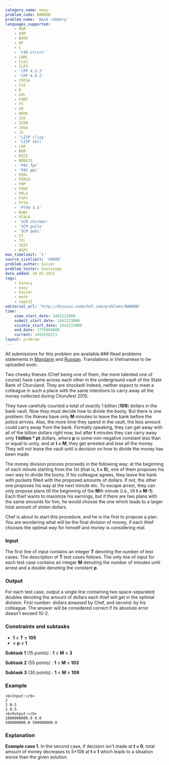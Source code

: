 ```yaml
---
category_name: easy
problem_code: BANROB
problem_name: 'Bank robbery'
languages_supported:
    - ADA
    - ASM
    - BASH
    - BF
    - C
    - 'C99 strict'
    - CAML
    - CLOJ
    - CLPS
    - 'CPP 4.3.2'
    - 'CPP 4.9.2'
    - CPP14
    - CS2
    - D
    - ERL
    - FORT
    - FS
    - GO
    - HASK
    - ICK
    - ICON
    - JAVA
    - JS
    - 'LISP clisp'
    - 'LISP sbcl'
    - LUA
    - NEM
    - NICE
    - NODEJS
    - 'PAS fpc'
    - 'PAS gpc'
    - PERL
    - PERL6
    - PHP
    - PIKE
    - PRLG
    - PYPY
    - PYTH
    - 'PYTH 3.4'
    - RUBY
    - SCALA
    - 'SCM chicken'
    - 'SCM guile'
    - 'SCM qobi'
    - ST
    - TCL
    - TEXT
    - WSPC
max_timelimit: '1'
source_sizelimit: '50000'
problem_author: kaizer
problem_tester: kevinsogo
date_added: 10-07-2015
tags:
    - binary
    - easy
    - kaizer
    - math
    - sept15
editorial_url: 'http://discuss.codechef.com/problems/BANROB'
time:
    view_start_date: 1442223000
    submit_start_date: 1442223000
    visible_start_date: 1442223000
    end_date: 1735669800
    current: 1493558211
layout: problem
---
```

All submissions for this problem are available.###  Read problems statements in [Mandarin](http://www.codechef.com/download/translated/SEPT15/mandarin/BANROB.pdf) and [Russian](http://www.codechef.com/download/translated/SEPT15/russian/BANROB.pdf). Translations in Vietnamese to be uploaded soon.

Two cheeky thieves (Chef being one of them, the more talented one of course) have came across each other in the underground vault of the State Bank of Churuland. They are shocked! Indeed, neither expect to meet a colleague in such a place with the same intentions to carry away all the money collected during Churufest 2015.

They have carefully counted a total of exactly 1 billion (**109**) dollars in the bank vault. Now they must decide how to divide the booty. But there is one problem: the thieves have only **M** minutes to leave the bank before the police arrives. Also, the more time they spend in the vault, the less amount could carry away from the bank. Formally speaking, they can get away with all of the billion dollars right now, but after **t** minutes they can carry away only  **1 billion \* pt** dollars, where **p** is some non-negative constant less than or equal to unity, and at **t = M**, they get arrested and lose all the money.
They will not leave the vault until a decision on how to divide the money has been made.

The money division process proceeds in the following way: at the beginning of each minute starting from the 1st (that is, **t = 0**), one of them proposes his own way to divide the booty. If his colleague agrees, they leave the bank with pockets filled with the proposed amounts of dollars. If not, the other one proposes his way at the next minute etc. To escape arrest, they can only propose plans till the beginning of the **M**th minute (i.e., till **t = M-1**).
Each thief wants to maximize his earnings, but if there are two plans with the same amounts for him, he would choose the one which leads to a larger total amount of stolen dollars.

Chef is about to start this procedure, and he is the first to propose a plan. You are wondering what will be the final division of money, if each thief chooses the optimal way for himself and money is considering real.

### Input

The first line of input contains an integer **T** denoting the number of test cases. The description of **T** test cases follows. The only line of input for each test case contains an integer **M** denoting the number of minutes until arrest and a double denoting the constant **p**.

### Output

For each test case, output a single line containing two space-separated doubles denoting the amount of dollars each thief will get in the optimal division. First number: dollars amassed by Chef, and second: by his colleague. The answer will be considered correct if its absolute error doesn't exceed 10-2.

### Constraints and subtasks

- **1** ≤ **T** ≤ **105**
- ≤ **p** ≤  **1**

**Subtask 1** (15 points) :
**1** ≤ **M** ≤ **3**

**Subtask 2** (55 points) :
**1** ≤ **M** ≤  **103**

**Subtask 3** (30 points) :
**1** ≤ **M** ≤ **109**

### Example

```
<b>Input:</b>
2
1 0.5
2 0.5
<b>Output:</b>
1000000000.0 0.0
500000000.0 500000000.0

```
### Explanation

**Example case 1.** In the second case, if decision isn't made at **t = 0**, total amount of money decreases to 5\*108 at **t = 1** which leads to a situation worse than the given solution.
